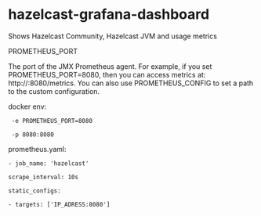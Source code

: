 # hazelcast-grafana-dashboard
Shows Hazelcast Community, Hazelcast JVM and usage metrics

PROMETHEUS_PORT

The port of the JMX Prometheus agent. For example, if you set PROMETHEUS_PORT=8080, then you can access metrics at: http://<hostname>:8080/metrics. You can also use PROMETHEUS_CONFIG to set a path to the custom configuration.

docker env:
```
 -e PROMETHEUS_PORT=8080
 
 -p 8080:8080 
 ```
prometheus.yaml:
```
- job_name: 'hazelcast'

scrape_interval: 10s

static_configs:

- targets: ['IP_ADRESS:8080']
``` 
